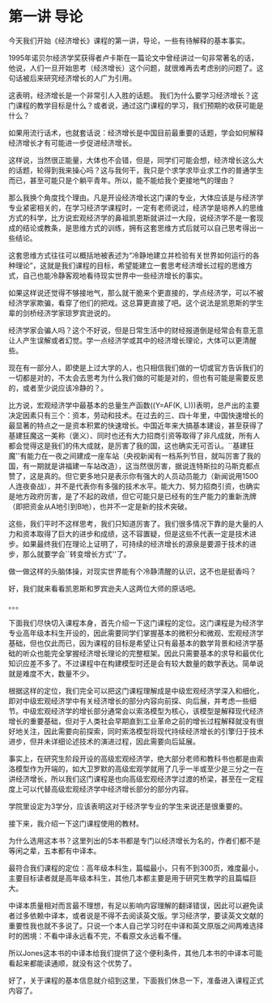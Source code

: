 # 第一讲 导论

今天我们开始《经济增长》课程的第一讲，导论，一些有待解释的基本事实。

1995年诺贝尔经济学奖获得者卢卡斯在一篇论文中曾经讲过一句非常著名的话，他说，人们一旦开始思考（经济增长）这个问题，就很难再去考虑别的问题了。这句话被后来研究经济增长的人广为引用。

这表明，经济增长是一个非常引人入胜的话题。 我们为什么要学习经济增长？这门课程的教学目标是什么？或者说，通过这门课程的学习，我们预期的收获可能是什么？

如果用流行话术，也就套话说：经济增长是中国目前最重要的话题，学会如何解释经济增长才有可能进一步促进经济增长。

这样说，当然很正能量，大体也不会错，但是，同学们可能会想，经济增长这么大的话题，轮得到我来操心吗？这与我何干，我只是个求学求毕业求工作的普通学生而已，甚至可能只是个躺平青年。所以，能不能给我个更接地气的理由？

那么我换个角度找个理由。凡是开设经济增长这门课的专业，大体应该是与经济学专业紧密相关的，在学习经济学课程时，一定有老师说过，经济学是培养人的思维方式的科学，比方说宏观经济学的鼻祖凯恩斯就讲过一大段，说经济学不是一套现成的结论或教条，是思维方式的训练，拥有这套思维方式后就可以自己思考得出一些结论。

这套思维方式往往可以概括地被表述为“冷静地建立并检验有关世界如何运行的各种理论”，这就是我们课程的目标，希望能建立一套思考经济增长过程的思维方式，自己也能冷静客观地看待现实世界中一些经济增长的事实。

如果这样说还觉得不够接地气，那么就干脆来个更直接的，学点经济学，可以不被经济学家欺骗，看穿了他们的把戏。这总算更直接了吧。这个说法是凯恩斯的学生辈的剑桥经济学家琼罗宾逊说的。

经济学家会骗人吗？这个不好说，但是日常生活中的财经报道倒是经常会有意无意让人产生误解或者幻觉。学一点经济学或其中的经济增长理论，大体可以更清醒些。

现在有一部分人，即使是上过大学的人，也只相信我们做的一切或官方告诉我们的一切都是对的，不太会去思考为什么我们做的可能是对的，但也有可能是需要反思的，或者至少说应该冷静的？。

比方说，宏观经济学中最基本的总量生产函数(\(Y=AF(K, L)\))表明，总产出的主要决定因素只有三个：资本，劳动和技术。在过去的三、四十年里，中国快速增长的最显著的特点之一是资本积累的快速增长。中国近年来大搞基本建设，甚至获得了基建狂魔这一美称（褒义）、同时也还有大力招商引资等取得了非凡成就，所有人都会觉得这是我们的伟大成就，是厉害了我的国，这也确实无可否认。``基建狂魔''有能力在一夜之间建成一座车站（央视新闻有一档系列节目，就叫厉害了我的国，有一期就是讲福建一车站改造），这当然很厉害，据说连特斯拉的马斯克都点赞了，这是真的。但它更多地只是表示你有强大的人员动员能力（新闻说用1500人连夜奋战），并不是代表你有多强的技术水平。能大力、努力招商引资，也确实是地方政府厉害，是了不起的政绩，但它可能只是已经有的生产能力的重新洗牌（即把资金从A地引到B地），也并不一定是新的技术突破。

这些，我们平时不这样思考，我们只知道厉害了。我们很多情况下靠的是大量的人力和资本取得了巨大的进步和成绩，这不容置疑，但是这些不代表一定是技术进步。如果最终我们在理论上证明了，可持续的经济增长的源泉是要源于技术的进步，那么就要学会``转变增长方式''了。

做一做这样的头脑体操，对现实世界能有个冷静清醒的认识，这不也是挺香吗？

好，我们就来看看凯恩斯和罗宾逊夫人这两位大师的原话吧。

。。。

下面我们尽快切入课程本身，首先介绍一下这门课程的定位。这门课程是为经济学专业高年级本科生开设的，因此需要同学们掌握基本的微积分和微观、宏观经济学基础，但也仅此而已，因为课程的目标是希望让只有最基本的数学背景和经济学基础的听众也能完全掌握经济增长理论的完整框架。因此只需要基本的求导和最优化知识应差不多了。不过课程中在构建模型时还是会有较大数量的数学表达。简单说就是难度不大，数量不少。

根据这样的定位，我们完全可以把这门课程理解成是中级宏观经济学深入和细化，即对中级宏观经济学中有关经济增长的部分内容向前探、向后展，并考虑一些细节。中级宏观经济学的增长部分通常会以索洛模型为核心，该模型是解释现代经济增长的重要基础，但对于人类社会早期直到工业革命之前的增长过程解释就没有很好地关注，因此需要向前探索，同时索洛模型将现代持续经济增长的引擎归于技术进步，但并未详细论述技术的演进过程，因此需要向后延展。

事实上，在研究生阶段开设的高级宏观经济学，绝大部分老师和教科书也都是由索洛模型作为开端的，如大卫罗默的高级宏观学就用了几乎一半或至少是三分之一在讲经济增长，所以我们这门课程是也向高级宏观经济学过渡的桥梁，甚至在一定程度上可以代替高级宏观经济学中经济增长部分的部分内容。

学院里设定为3学分，应该表明这对于经济学专业的学生来说还是很重要的。



接下来，我介绍一下这门课程使用的教材。

为什么选用这本书？这里列出的5本书都是专门以经济增长为名的，作者们都不是等闲之辈，五本都有中译本。

最符合我们课程的定位：高年级本科生，篇幅最小，只有不到300页，难度最小，主要目标读者就是高年级本科生，其他几本都主要是用于研究生教学的且篇幅巨大。

中译本质量相对而言最不理想，有足以影响内容理解的翻译错误，因此可以避免读者过多依赖中译本，或者说是不得不去阅读英文版。学习经济学，要读英文文献的重要性我也就不多说了。只说一个本人自己学习时在中译和英文原版之间两难选择时的困境：不看中译永远看不完，不看原文永远看不懂。

所以Jones这本书的中译本给我们提供了这个便利条件，其他几本书的中译本可能看起来都能读通顺，就没有这个优势了。

好了，关于课程的基本信息就介绍到这里，下面我们休息一下，准备进入课程正式内容了。